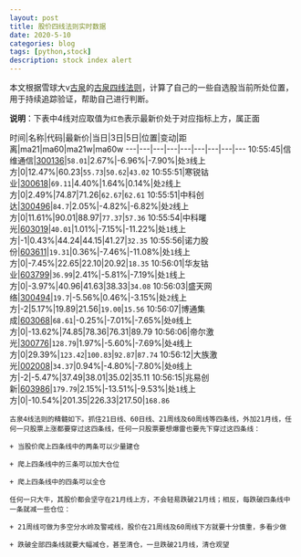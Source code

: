 ```yaml
---
layout: post
title: 股价四线法则实时数据
date: 2020-5-10
categories: blog
tags: [python,stock]
description: stock index alert
---
```



本文根据雪球大v[古泉](https://xueqiu.com/u/7148646888)的[古泉四线法则](https://xueqiu.com/7148646888/130498192)，计算了自己的一些自选股当前所处位置，用于持续追踪验证，帮助自己进行判断。

**说明**：下表中4线对应取值为`红色`表示最新价处于对应指标上方，属正面

时间|名称|代码|最新价|当日|3日|5日|位置|变动|距离|ma21|ma60|ma21w|ma60w
---|---|---|---|---|---|---|---|---
10:55:45|信维通信|[300136](https://xueqiu.com/S/SZ300136)|`58.01`|2.67%|-6.96%|-7.90%|处`3`线上方|0|12.47%|60.23|`55.73`|`50.62`|`43.02`
10:55:51|寒锐钴业|[300618](https://xueqiu.com/S/SZ300618)|`69.11`|4.40%|1.64%|0.14%|处`2`线上方|0|2.49%|74.87|71.26|`62.67`|`62.61`
10:55:51|中科创达|[300496](https://xueqiu.com/S/SZ300496)|`84.7`|2.05%|-4.82%|-6.82%|处`2`线上方|0|11.61%|90.01|88.97|`77.37`|`57.36`
10:55:54|中科曙光|[603019](https://xueqiu.com/S/SH603019)|`40.01`|1.01%|-7.15%|-11.22%|处`1`线上方|-1|0.43%|44.24|44.15|41.27|`32.35`
10:55:56|诺力股份|[603611](https://xueqiu.com/S/SH603611)|`19.31`|0.36%|-7.46%|-11.08%|处`1`线上方|0|-7.45%|22.65|22.10|20.92|`18.35`
10:56:01|华友钴业|[603799](https://xueqiu.com/S/SH603799)|`36.99`|2.41%|-5.81%|-7.19%|处`1`线上方|0|-3.97%|40.96|41.63|38.33|`34.08`
10:56:03|盛天网络|[300494](https://xueqiu.com/S/SZ300494)|`19.7`|-5.56%|0.46%|-3.15%|处`2`线上方|-2|5.17%|19.89|21.56|`19.00`|`15.56`
10:56:07|博通集成|[603068](https://xueqiu.com/S/SH603068)|`68.61`|-0.25%|-7.01%|-7.65%|处`0`线上方|0|-13.62%|74.85|78.36|76.31|89.79
10:56:06|帝尔激光|[300776](https://xueqiu.com/S/SZ300776)|`128.79`|1.97%|-5.60%|-7.69%|处`4`线上方|0|29.39%|`123.42`|`100.83`|`92.87`|`87.74`
10:56:12|大族激光|[002008](https://xueqiu.com/S/SZ002008)|`34.37`|0.94%|-4.80%|-7.80%|处`0`线上方|-2|-5.47%|37.49|38.01|35.02|35.11
10:56:15|兆易创新|[603986](https://xueqiu.com/S/SH603986)|`179.79`|2.15%|-13.51%|-9.53%|处`1`线上方|0|-10.54%|201.35|226.33|217.50|`168.86`

```
古泉4线法则的精髓如下。抓住21日线、60日线、21周线及60周线等四条线，外加21月线，任何一只股票上涨都要穿过这四条线，任何一只股票要想爆雷也要先下穿过这四条线：

+ 当股价爬上四条线中的两条可以少量建仓

+ 爬上四条线中的三条可以加大仓位

+ 爬上四条线中的四条可以全仓

任何一只大牛，其股价都会坚守在21月线上方，不会轻易跌破21月线；相反，每跌破四条线中一条就减一些仓位：

+ 21周线可做为多空分水岭及警戒线，股价在21周线及60周线下方就要十分慎重，多看少做

+ 跌破全部四条线就要大幅减仓，甚至清仓，一旦跌破21月线，清仓观望
```